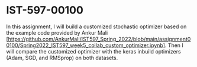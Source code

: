 # IST-597-00100

In this assignment, I will build a customized stochastic optimizer based on the example
code provided by Ankur Mali [https://github.com/AnkurMali/IST597_Spring_2022/blob/main/assignment00100/Spring2022_IST597_week5_collab_custom_optimizer.ipynb]. 
Then I will compare the customized optimizer with the keras inbuild optimizers (Adam,
SGD, and RMSprop) on both datasets.
